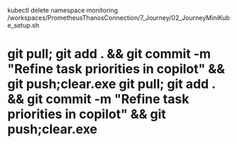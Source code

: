 kubectl delete namespace monitoring
/workspaces/PrometheusThanosConnection/7_Journey/02_JourneyMiniKube_setup.sh

# git pull; git add . && git commit -m "Refine task priorities in copilot" && git push;clear.exe git pull; git add . && git commit -m "Refine task priorities in copilot" && git push;clear.exe 
